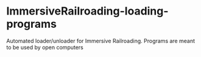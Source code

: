 # ImmersiveRailroading-loading-programs
Automated loader/unloader for Immersive Railroading. Programs are meant to be used by open computers
